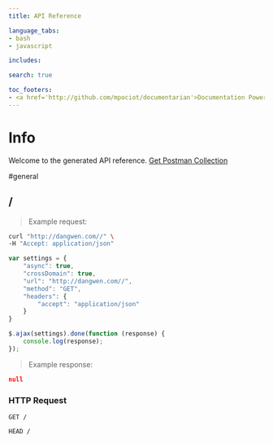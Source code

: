 ```yaml
---
title: API Reference

language_tabs:
- bash
- javascript

includes:

search: true

toc_footers:
- <a href='http://github.com/mpociot/documentarian'>Documentation Powered by Documentarian</a>
---
```

<!-- START_INFO -->
# Info

Welcome to the generated API reference.
[Get Postman Collection](http://dangwen.com/docs/collection.json)
<!-- END_INFO -->

#general
<!-- START_0f15af4a72ec033d66ef9a320727b267 -->
## /

> Example request:

```bash
curl "http://dangwen.com//" \
-H "Accept: application/json"
```

```javascript
var settings = {
    "async": true,
    "crossDomain": true,
    "url": "http://dangwen.com//",
    "method": "GET",
    "headers": {
        "accept": "application/json"
    }
}

$.ajax(settings).done(function (response) {
    console.log(response);
});
```

> Example response:

```json
null
```

### HTTP Request
`GET /`

`HEAD /`


<!-- END_0f15af4a72ec033d66ef9a320727b267 -->
